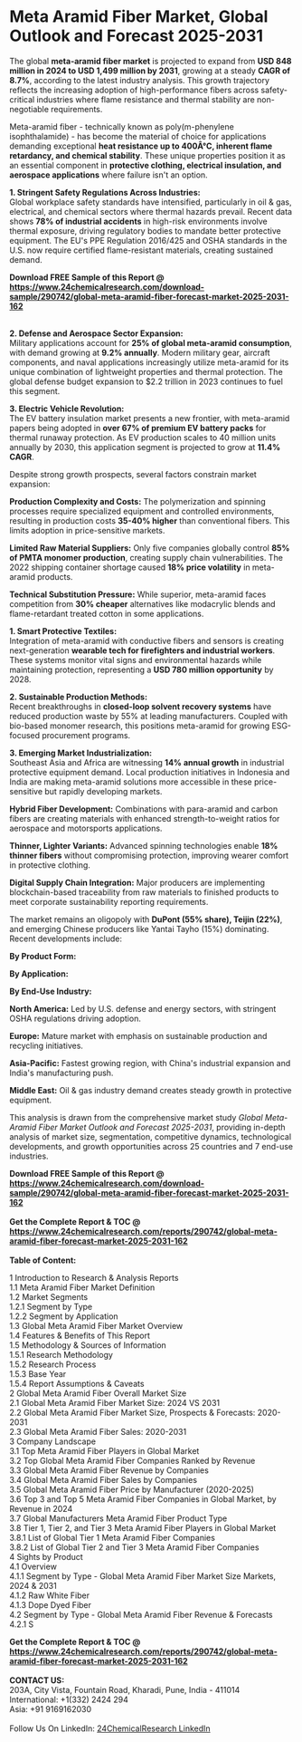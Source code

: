 <h1>Meta Aramid Fiber Market, Global Outlook and Forecast 2025-2031</h1><p>The global <strong>meta-aramid fiber market</strong> is projected to expand from <strong>USD 848 million in 2024 to USD 1,499 million by 2031</strong>, growing at a steady <strong>CAGR of 8.7%</strong>, according to the latest industry analysis. This growth trajectory reflects the increasing adoption of high-performance fibers across safety-critical industries where flame resistance and thermal stability are non-negotiable requirements.</p><p>Meta-aramid fiber - technically known as poly(m-phenylene isophthalamide) - has become the material of choice for applications demanding exceptional <strong>heat resistance up to 400Â°C, inherent flame retardancy, and chemical stability</strong>. These unique properties position it as an essential component in <strong>protective clothing, electrical insulation, and aerospace applications</strong> where failure isn't an option.</p><p><strong>1. Stringent Safety Regulations Across Industries:</strong><br>
Global workplace safety standards have intensified, particularly in oil &amp; gas, electrical, and chemical sectors where thermal hazards prevail. Recent data shows <strong>78% of industrial accidents</strong> in high-risk environments involve thermal exposure, driving regulatory bodies to mandate better protective equipment. The EU's PPE Regulation 2016/425 and OSHA standards in the U.S. now require certified flame-resistant materials, creating sustained demand.</p><div><b>Download FREE Sample of this Report @ 
            <a href="https://www.24chemicalresearch.com/download-sample/290742/global-meta-aramid-fiber-forecast-market-2025-2031-162">
            https://www.24chemicalresearch.com/download-sample/290742/global-meta-aramid-fiber-forecast-market-2025-2031-162</a></b></div><br><p><strong>2. Defense and Aerospace Sector Expansion:</strong><br>
Military applications account for <strong>25% of global meta-aramid consumption</strong>, with demand growing at <strong>9.2% annually</strong>. Modern military gear, aircraft components, and naval applications increasingly utilize meta-aramid for its unique combination of lightweight properties and thermal protection. The global defense budget expansion to $2.2 trillion in 2023 continues to fuel this segment.</p><p><strong>3. Electric Vehicle Revolution:</strong><br>
The EV battery insulation market presents a new frontier, with meta-aramid papers being adopted in <strong>over 67% of premium EV battery packs</strong> for thermal runaway protection. As EV production scales to 40 million units annually by 2030, this application segment is projected to grow at <strong>11.4% CAGR</strong>.</p><p>Despite strong growth prospects, several factors constrain market expansion:</p><p><strong>Production Complexity and Costs:</strong> The polymerization and spinning processes require specialized equipment and controlled environments, resulting in production costs <strong>35-40% higher</strong> than conventional fibers. This limits adoption in price-sensitive markets.</p><p><strong>Limited Raw Material Suppliers:</strong> Only five companies globally control <strong>85% of PMTA monomer production</strong>, creating supply chain vulnerabilities. The 2022 shipping container shortage caused <strong>18% price volatility</strong> in meta-aramid products.</p><p><strong>Technical Substitution Pressure:</strong> While superior, meta-aramid faces competition from <strong>30% cheaper</strong> alternatives like modacrylic blends and flame-retardant treated cotton in some applications.</p><p><strong>1. Smart Protective Textiles:</strong><br>
Integration of meta-aramid with conductive fibers and sensors is creating next-generation <strong>wearable tech for firefighters and industrial workers</strong>. These systems monitor vital signs and environmental hazards while maintaining protection, representing a <strong>USD 780 million opportunity</strong> by 2028.</p><p><strong>2. Sustainable Production Methods:</strong><br>
Recent breakthroughs in <strong>closed-loop solvent recovery systems</strong> have reduced production waste by 55% at leading manufacturers. Coupled with bio-based monomer research, this positions meta-aramid for growing ESG-focused procurement programs.</p><p><strong>3. Emerging Market Industrialization:</strong><br>
Southeast Asia and Africa are witnessing <strong>14% annual growth</strong> in industrial protective equipment demand. Local production initiatives in Indonesia and India are making meta-aramid solutions more accessible in these price-sensitive but rapidly developing markets.</p><p><strong>Hybrid Fiber Development:</strong> Combinations with para-aramid and carbon fibers are creating materials with enhanced strength-to-weight ratios for aerospace and motorsports applications.</p><p><strong>Thinner, Lighter Variants:</strong> Advanced spinning technologies enable <strong>18% thinner fibers</strong> without compromising protection, improving wearer comfort in protective clothing.</p><p><strong>Digital Supply Chain Integration:</strong> Major producers are implementing blockchain-based traceability from raw materials to finished products to meet corporate sustainability reporting requirements.</p><p>The market remains an oligopoly with <strong>DuPont (55% share), Teijin (22%)</strong>, and emerging Chinese producers like Yantai Tayho (15%) dominating. Recent developments include:</p><p><strong>By Product Form:</strong></p><p><strong>By Application:</strong></p><p><strong>By End-Use Industry:</strong></p><p><strong>North America:</strong> Led by U.S. defense and energy sectors, with stringent OSHA regulations driving adoption.</p><p><strong>Europe:</strong> Mature market with emphasis on sustainable production and recycling initiatives.</p><p><strong>Asia-Pacific:</strong> Fastest growing region, with China's industrial expansion and India's manufacturing push.</p><p><strong>Middle East:</strong> Oil &amp; gas industry demand creates steady growth in protective equipment.</p><p>This analysis is drawn from the comprehensive market study <em>Global Meta-Aramid Fiber Market Outlook and Forecast 2025-2031</em>, providing in-depth analysis of market size, segmentation, competitive dynamics, technological developments, and growth opportunities across 25 countries and 7 end-use industries.</p><div><b>Download FREE Sample of this Report @ 
            <a href="https://www.24chemicalresearch.com/download-sample/290742/global-meta-aramid-fiber-forecast-market-2025-2031-162">
            https://www.24chemicalresearch.com/download-sample/290742/global-meta-aramid-fiber-forecast-market-2025-2031-162</a></b></div><br><div><b>Get the Complete Report & TOC @ 
            <a href="https://www.24chemicalresearch.com/reports/290742/global-meta-aramid-fiber-forecast-market-2025-2031-162">
            https://www.24chemicalresearch.com/reports/290742/global-meta-aramid-fiber-forecast-market-2025-2031-162</a></b></div><br>
            <b>Table of Content:</b><p>1 Introduction to Research & Analysis Reports<br />
 1.1 Meta Aramid Fiber Market Definition<br />
 1.2 Market Segments<br />
 1.2.1 Segment by Type<br />
 1.2.2 Segment by Application<br />
 1.3 Global Meta Aramid Fiber Market Overview<br />
 1.4 Features & Benefits of This Report<br />
 1.5 Methodology & Sources of Information<br />
 1.5.1 Research Methodology<br />
 1.5.2 Research Process<br />
 1.5.3 Base Year<br />
 1.5.4 Report Assumptions & Caveats<br />
2 Global Meta Aramid Fiber Overall Market Size<br />
 2.1 Global Meta Aramid Fiber Market Size: 2024 VS 2031<br />
 2.2 Global Meta Aramid Fiber Market Size, Prospects & Forecasts: 2020-2031<br />
 2.3 Global Meta Aramid Fiber Sales: 2020-2031<br />
3 Company Landscape<br />
 3.1 Top Meta Aramid Fiber Players in Global Market<br />
 3.2 Top Global Meta Aramid Fiber Companies Ranked by Revenue<br />
 3.3 Global Meta Aramid Fiber Revenue by Companies<br />
 3.4 Global Meta Aramid Fiber Sales by Companies<br />
 3.5 Global Meta Aramid Fiber Price by Manufacturer (2020-2025)<br />
 3.6 Top 3 and Top 5 Meta Aramid Fiber Companies in Global Market, by Revenue in 2024<br />
 3.7 Global Manufacturers Meta Aramid Fiber Product Type<br />
 3.8 Tier 1, Tier 2, and Tier 3 Meta Aramid Fiber Players in Global Market<br />
 3.8.1 List of Global Tier 1 Meta Aramid Fiber Companies<br />
 3.8.2 List of Global Tier 2 and Tier 3 Meta Aramid Fiber Companies<br />
4 Sights by Product<br />
 4.1 Overview<br />
 4.1.1 Segment by Type - Global Meta Aramid Fiber Market Size Markets, 2024 & 2031<br />
 4.1.2 Raw White Fiber<br />
 4.1.3 Dope Dyed Fiber<br />
 4.2 Segment by Type - Global Meta Aramid Fiber Revenue & Forecasts<br />
 4.2.1 S</p><div><b>Get the Complete Report & TOC @ 
            <a href="https://www.24chemicalresearch.com/reports/290742/global-meta-aramid-fiber-forecast-market-2025-2031-162">
            https://www.24chemicalresearch.com/reports/290742/global-meta-aramid-fiber-forecast-market-2025-2031-162</a></b></div><br><b>CONTACT US:</b><br>
            203A, City Vista, Fountain Road, Kharadi, Pune, India - 411014<br>
            International: +1(332) 2424 294<br>
            Asia: +91 9169162030 <br><br>
            Follow Us On LinkedIn: <a href="https://www.linkedin.com/company/24chemicalresearch/">24ChemicalResearch LinkedIn</a>